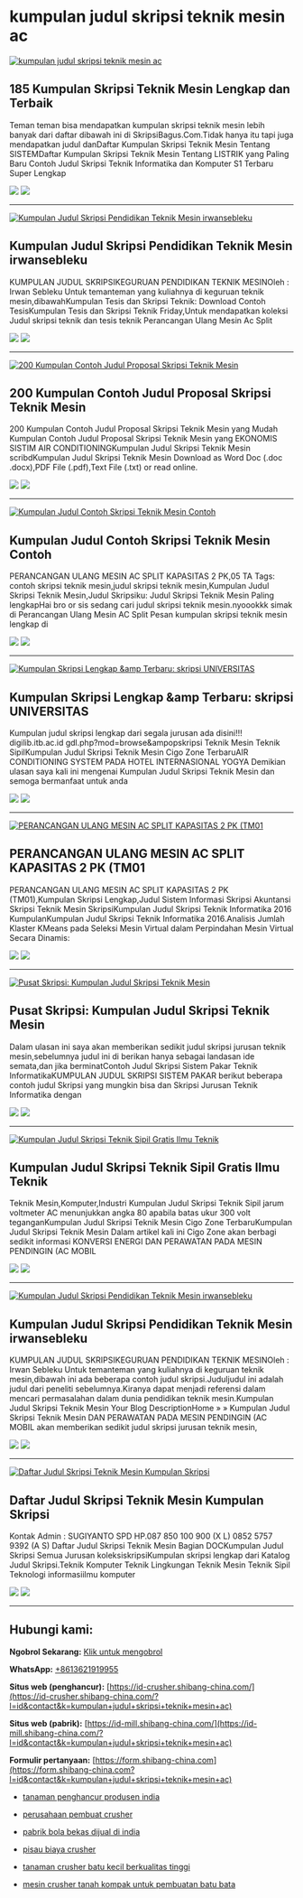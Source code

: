 # kumpulan judul skripsi teknik mesin ac

<a href="https://swt.shibang-china.com/?l=id&img&k=kumpulan+judul+skripsi+teknik+mesin+ac" target="_blank">![kumpulan judul skripsi teknik mesin ac](http://static.shibang-china.com/all-800x300/563.jpg)</a>

## 185 Kumpulan Skripsi Teknik Mesin Lengkap dan Terbaik
Teman teman bisa mendapatkan kumpulan skripsi teknik mesin lebih banyak dari daftar dibawah ini di SkripsiBagus.Com.Tidak hanya itu tapi juga mendapatkan judul danDaftar Kumpulan Skripsi Teknik Mesin Tentang SISTEMDaftar Kumpulan Skripsi Teknik Mesin Tentang LISTRIK yang Paling Baru Contoh Judul Skripsi Teknik Informatika dan Komputer S1 Terbaru Super Lengkap


<a href="https://whatsapp.shibangsoft.com/WhatsApp.php" target="_blank" title="WhatsApp">![](http://static.shibang-china.com/icon/whatsapp.png)</a> <a href="https://swt.shibang-china.com/?l=id&icon&k=kumpulan+judul+skripsi+teknik+mesin+ac" target="_blank">![](http://static.shibang-china.com/icon/chat-id.png)</a>

---

<a href="https://swt.shibang-china.com/?l=id&img&k=kumpulan+judul+skripsi+teknik+mesin+ac" target="_blank">![Kumpulan Judul Skripsi Pendidikan Teknik Mesin irwansebleku](http://static.shibang-china.com/all-800x300/424.jpg)</a>

## Kumpulan Judul Skripsi Pendidikan Teknik Mesin irwansebleku
KUMPULAN JUDUL SKRIPSIKEGURUAN PENDIDIKAN TEKNIK MESINOleh : Irwan Sebleku Untuk temanteman yang kuliahnya di keguruan teknik mesin,dibawahKumpulan Tesis dan Skripsi Teknik: Download Contoh TesisKumpulan Tesis dan Skripsi Teknik Friday,Untuk mendapatkan koleksi Judul skripsi teknik dan tesis teknik Perancangan Ulang Mesin Ac Split


<a href="https://whatsapp.shibangsoft.com/WhatsApp.php" target="_blank" title="WhatsApp">![](http://static.shibang-china.com/icon/whatsapp.png)</a> <a href="https://swt.shibang-china.com/?l=id&icon&k=kumpulan+judul+skripsi+teknik+mesin+ac" target="_blank">![](http://static.shibang-china.com/icon/chat-id.png)</a>

---

<a href="https://swt.shibang-china.com/?l=id&img&k=kumpulan+judul+skripsi+teknik+mesin+ac" target="_blank">![200 Kumpulan Contoh Judul Proposal Skripsi Teknik Mesin](http://static.shibang-china.com/all-800x300/1088.jpg)</a>

## 200 Kumpulan Contoh Judul Proposal Skripsi Teknik Mesin
200 Kumpulan Contoh Judul Proposal Skripsi Teknik Mesin yang Mudah Kumpulan Contoh Judul Proposal Skripsi Teknik Mesin yang EKONOMIS SISTIM AIR CONDITIONINGKumpulan Judul Skripsi Teknik Mesin scribdKumpulan Judul Skripsi Teknik Mesin Download as Word Doc (.doc .docx),PDF File (.pdf),Text File (.txt) or read online.


<a href="https://whatsapp.shibangsoft.com/WhatsApp.php" target="_blank" title="WhatsApp">![](http://static.shibang-china.com/icon/whatsapp.png)</a> <a href="https://swt.shibang-china.com/?l=id&icon&k=kumpulan+judul+skripsi+teknik+mesin+ac" target="_blank">![](http://static.shibang-china.com/icon/chat-id.png)</a>

---

<a href="https://swt.shibang-china.com/?l=id&img&k=kumpulan+judul+skripsi+teknik+mesin+ac" target="_blank">![Kumpulan Judul Contoh Skripsi Teknik Mesin Contoh](http://static.shibang-china.com/all-800x300/814.jpg)</a>

## Kumpulan Judul Contoh Skripsi Teknik Mesin Contoh
PERANCANGAN ULANG MESIN AC SPLIT KAPASITAS 2 PK,05 TA Tags: contoh skripsi teknik mesin,judul skripsi teknik mesin,Kumpulan Judul Skripsi Teknik Mesin,Judul Skripsiku: Judul Skripsi Teknik Mesin Paling lengkapHai bro or sis sedang cari judul skripsi teknik mesin.nyoookkk simak di Perancangan Ulang Mesin AC Split Pesan kumpulan skripsi teknik mesin lengkap di


<a href="https://whatsapp.shibangsoft.com/WhatsApp.php" target="_blank" title="WhatsApp">![](http://static.shibang-china.com/icon/whatsapp.png)</a> <a href="https://swt.shibang-china.com/?l=id&icon&k=kumpulan+judul+skripsi+teknik+mesin+ac" target="_blank">![](http://static.shibang-china.com/icon/chat-id.png)</a>

---

<a href="https://swt.shibang-china.com/?l=id&img&k=kumpulan+judul+skripsi+teknik+mesin+ac" target="_blank">![Kumpulan Skripsi Lengkap &amp Terbaru: skripsi UNIVERSITAS](http://static.shibang-china.com/all-800x300/722.jpg)</a>

## Kumpulan Skripsi Lengkap &amp Terbaru: skripsi UNIVERSITAS
Kumpulan judul skripsi lengkap dari segala jurusan ada disini!!! digilib.itb.ac.id gdl.php?mod=browse&ampopskripsi Teknik Mesin Teknik SipilKumpulan Judul Skripsi Teknik Mesin Cigo Zone TerbaruAIR CONDITIONING SYSTEM PADA HOTEL INTERNASIONAL YOGYA Demikian ulasan saya kali ini mengenai Kumpulan Judul Skripsi Teknik Mesin dan semoga bermanfaat untuk anda


<a href="https://whatsapp.shibangsoft.com/WhatsApp.php" target="_blank" title="WhatsApp">![](http://static.shibang-china.com/icon/whatsapp.png)</a> <a href="https://swt.shibang-china.com/?l=id&icon&k=kumpulan+judul+skripsi+teknik+mesin+ac" target="_blank">![](http://static.shibang-china.com/icon/chat-id.png)</a>

---

<a href="https://swt.shibang-china.com/?l=id&img&k=kumpulan+judul+skripsi+teknik+mesin+ac" target="_blank">![PERANCANGAN ULANG MESIN AC SPLIT KAPASITAS 2 PK (TM01](http://static.shibang-china.com/all-800x300/1406.jpg)</a>

## PERANCANGAN ULANG MESIN AC SPLIT KAPASITAS 2 PK (TM01
PERANCANGAN ULANG MESIN AC SPLIT KAPASITAS 2 PK (TM01),Kumpulan Skripsi Lengkap,Judul Sistem Informasi Skripsi Akuntansi Skripsi Teknik Mesin SkripsiKumpulan Judul Skripsi Teknik Informatika 2016 KumpulanKumpulan Judul Skripsi Teknik Informatika 2016.Analisis Jumlah Klaster KMeans pada Seleksi Mesin Virtual dalam Perpindahan Mesin Virtual Secara Dinamis:


<a href="https://whatsapp.shibangsoft.com/WhatsApp.php" target="_blank" title="WhatsApp">![](http://static.shibang-china.com/icon/whatsapp.png)</a> <a href="https://swt.shibang-china.com/?l=id&icon&k=kumpulan+judul+skripsi+teknik+mesin+ac" target="_blank">![](http://static.shibang-china.com/icon/chat-id.png)</a>

---

<a href="https://swt.shibang-china.com/?l=id&img&k=kumpulan+judul+skripsi+teknik+mesin+ac" target="_blank">![Pusat Skripsi: Kumpulan Judul Skripsi Teknik Mesin](http://static.shibang-china.com/all-800x300/892.jpg)</a>

## Pusat Skripsi: Kumpulan Judul Skripsi Teknik Mesin
Dalam ulasan ini saya akan memberikan sedikit judul skripsi jurusan teknik mesin,sebelumnya judul ini di berikan hanya sebagai landasan ide semata,dan jika berminatContoh Judul Skripsi Sistem Pakar Teknik InformatikaKUMPULAN JUDUL SKRIPSI SISTEM PAKAR berikut beberapa contoh judul Skripsi yang mungkin bisa dan Skripsi Jurusan Teknik Informatika dengan


<a href="https://whatsapp.shibangsoft.com/WhatsApp.php" target="_blank" title="WhatsApp">![](http://static.shibang-china.com/icon/whatsapp.png)</a> <a href="https://swt.shibang-china.com/?l=id&icon&k=kumpulan+judul+skripsi+teknik+mesin+ac" target="_blank">![](http://static.shibang-china.com/icon/chat-id.png)</a>

---

<a href="https://swt.shibang-china.com/?l=id&img&k=kumpulan+judul+skripsi+teknik+mesin+ac" target="_blank">![Kumpulan Judul Skripsi Teknik Sipil Gratis Ilmu Teknik](http://static.shibang-china.com/all-800x300/834.jpg)</a>

## Kumpulan Judul Skripsi Teknik Sipil Gratis Ilmu Teknik
Teknik Mesin,Komputer,Industri Kumpulan Judul Skripsi Teknik Sipil jarum voltmeter AC menunjukkan angka 80 apabila batas ukur 300 volt teganganKumpulan Judul Skripsi Teknik Mesin Cigo Zone TerbaruKumpulan Judul Skripsi Teknik Mesin Dalam artikel kali ini Cigo Zone akan berbagi sedikit informasi KONVERSI ENERGI DAN PERAWATAN PADA MESIN PENDINGIN (AC MOBIL


<a href="https://whatsapp.shibangsoft.com/WhatsApp.php" target="_blank" title="WhatsApp">![](http://static.shibang-china.com/icon/whatsapp.png)</a> <a href="https://swt.shibang-china.com/?l=id&icon&k=kumpulan+judul+skripsi+teknik+mesin+ac" target="_blank">![](http://static.shibang-china.com/icon/chat-id.png)</a>

---

<a href="https://swt.shibang-china.com/?l=id&img&k=kumpulan+judul+skripsi+teknik+mesin+ac" target="_blank">![Kumpulan Judul Skripsi Pendidikan Teknik Mesin irwansebleku](http://static.shibang-china.com/all-800x300/1353.jpg)</a>

## Kumpulan Judul Skripsi Pendidikan Teknik Mesin irwansebleku
KUMPULAN JUDUL SKRIPSIKEGURUAN PENDIDIKAN TEKNIK MESINOleh : Irwan Sebleku Untuk temanteman yang kuliahnya di keguruan teknik mesin,dibawah ini ada beberapa contoh judul skripsi.Juduljudul ini adalah judul dari peneliti sebelumnya.Kiranya dapat menjadi referensi dalam mencari permasalahan dalam dunia pendidikan teknik mesin.Kumpulan Judul Skripsi Teknik Mesin Your Blog DescriptionHome » » Kumpulan Judul Skripsi Teknik Mesin DAN PERAWATAN PADA MESIN PENDINGIN (AC MOBIL akan memberikan sedikit judul skripsi jurusan teknik mesin,


<a href="https://whatsapp.shibangsoft.com/WhatsApp.php" target="_blank" title="WhatsApp">![](http://static.shibang-china.com/icon/whatsapp.png)</a> <a href="https://swt.shibang-china.com/?l=id&icon&k=kumpulan+judul+skripsi+teknik+mesin+ac" target="_blank">![](http://static.shibang-china.com/icon/chat-id.png)</a>

---

<a href="https://swt.shibang-china.com/?l=id&img&k=kumpulan+judul+skripsi+teknik+mesin+ac" target="_blank">![Daftar Judul Skripsi Teknik Mesin Kumpulan Skripsi](http://static.shibang-china.com/all-800x300/226.jpg)</a>

## Daftar Judul Skripsi Teknik Mesin Kumpulan Skripsi
Kontak Admin : SUGIYANTO SPD HP.087 850 100 900 (X L) 0852 5757 9392 (A S) Daftar Judul Skripsi Teknik Mesin Bagian DOCKumpulan Judul Skripsi Semua Jurusan koleksiskripsiKumpulan skripsi lengkap dari Katalog Judul Skripsi.Teknik Komputer Teknik Lingkungan Teknik Mesin Teknik Sipil Teknologi informasiilmu komputer


<a href="https://whatsapp.shibangsoft.com/WhatsApp.php" target="_blank" title="WhatsApp">![](http://static.shibang-china.com/icon/whatsapp.png)</a> <a href="https://swt.shibang-china.com/?l=id&icon&k=kumpulan+judul+skripsi+teknik+mesin+ac" target="_blank">![](http://static.shibang-china.com/icon/chat-id.png)</a>

---
## Hubungi kami:

**Ngobrol Sekarang:** [Klik untuk mengobrol](https://swt.shibang-china.com?l=id&contact&k=kumpulan+judul+skripsi+teknik+mesin+ac)

**WhatsApp:**  [+8613621919955](https://whatsapp.shibangsoft.com/WhatsApp.php)

**Situs web (penghancur):** [https://id-crusher.shibang-china.com/](https://id-crusher.shibang-china.com/?l=id&contact&k=kumpulan+judul+skripsi+teknik+mesin+ac)

**Situs web (pabrik):** [https://id-mill.shibang-china.com/](https://id-mill.shibang-china.com/?l=id&contact&k=kumpulan+judul+skripsi+teknik+mesin+ac)

**Formulir pertanyaan:** [https://form.shibang-china.com](https://form.shibang-china.com?l=id&contact&k=kumpulan+judul+skripsi+teknik+mesin+ac)

* [tanaman penghancur produsen india](../43/tanaman%20penghancur%20produsen%20india.md)

* [perusahaan pembuat crusher](../50/perusahaan%20pembuat%20crusher.md)

* [pabrik bola bekas dijual di india](../49/pabrik%20bola%20bekas%20dijual%20di%20india.md)

* [pisau biaya crusher](../49/pisau%20biaya%20crusher.md)

* [tanaman crusher batu kecil berkualitas tinggi](../50/tanaman%20crusher%20batu%20kecil%20berkualitas%20tinggi.md)

* [mesin crusher tanah kompak untuk pembuatan batu bata](../50/mesin%20crusher%20tanah%20kompak%20untuk%20pembuatan%20batu%20bata.md)